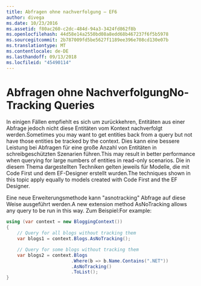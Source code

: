 ```yaml
---
title: Abfragen ohne nachverfolgung – EF6
author: divega
ms.date: 10/23/2016
ms.assetid: f80ac260-c2dc-484d-94a3-3424fd862f8b
ms.openlocfilehash: 44d58e14a2550bd08a8edd68b467237f6f5b5978
ms.sourcegitcommit: 2b787009fd5be5627f1189ee396e708cd130e07b
ms.translationtype: MT
ms.contentlocale: de-DE
ms.lasthandoff: 09/13/2018
ms.locfileid: "45490114"
---
```

# <a name="no-tracking-queries"></a><span data-ttu-id="8a1a0-102">Abfragen ohne Nachverfolgung</span><span class="sxs-lookup"><span data-stu-id="8a1a0-102">No-Tracking Queries</span></span>
<span data-ttu-id="8a1a0-103">In einigen Fällen empfiehlt es sich um zurückkehren, Entitäten aus einer Abfrage jedoch nicht diese Entitäten vom Kontext nachverfolgt werden.</span><span class="sxs-lookup"><span data-stu-id="8a1a0-103">Sometimes you may want to get entities back from a query but not have those entities be tracked by the context.</span></span> <span data-ttu-id="8a1a0-104">Dies kann eine bessere Leistung bei Abfragen für eine große Anzahl von Entitäten in schreibgeschützten Szenarien führen.</span><span class="sxs-lookup"><span data-stu-id="8a1a0-104">This may result in better performance when querying for large numbers of entities in read-only scenarios.</span></span> <span data-ttu-id="8a1a0-105">Die in diesem Thema dargestellten Techniken gelten jeweils für Modelle, die mit Code First und dem EF-Designer erstellt wurden.</span><span class="sxs-lookup"><span data-stu-id="8a1a0-105">The techniques shown in this topic apply equally to models created with Code First and the EF Designer.</span></span>  

<span data-ttu-id="8a1a0-106">Eine neue Erweiterungsmethode kann "asnotracking" Abfrage auf diese Weise ausgeführt werden.</span><span class="sxs-lookup"><span data-stu-id="8a1a0-106">A new extension method AsNoTracking allows any query to be run in this way.</span></span> <span data-ttu-id="8a1a0-107">Zum Beispiel:</span><span class="sxs-lookup"><span data-stu-id="8a1a0-107">For example:</span></span>  

``` csharp
using (var context = new BloggingContext())
{
    // Query for all blogs without tracking them
    var blogs1 = context.Blogs.AsNoTracking();

    // Query for some blogs without tracking them
    var blogs2 = context.Blogs
                        .Where(b => b.Name.Contains(".NET"))
                        .AsNoTracking()
                        .ToList();
}
```  
